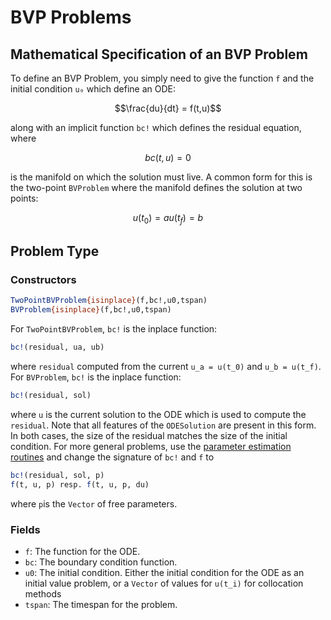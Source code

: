 # BVP Problems

## Mathematical Specification of an BVP Problem

To define an BVP Problem, you simply need to give the function ``f`` and the initial
condition ``u₀`` which define an ODE:

```math
\frac{du}{dt} = f(t,u)
```

along with an implicit function `bc!` which defines the residual equation, where

```math
bc(t,u) = 0
```

is the manifold on which the solution must live. A common form for this is the
two-point `BVProblem` where the manifold defines the solution at two points:

```math
u(t_0) = a
u(t_f) = b
```

## Problem Type

### Constructors

```julia
TwoPointBVProblem{isinplace}(f,bc!,u0,tspan)
BVProblem{isinplace}(f,bc!,u0,tspan)
```

For `TwoPointBVProblem`, `bc!` is the inplace function:

```julia
bc!(residual, ua, ub)
```

where `residual` computed from the current ``u_a = u(t_0)`` and ``u_b = u(t_f)``.
For `BVProblem`, `bc!` is the inplace function:

```julia
bc!(residual, sol)
```

where `u` is the current solution to the ODE which is used to compute the `residual`.
Note that all features of the `ODESolution` are present in this form.
In both cases, the size of the residual matches the size of the initial condition.
For more general problems, use the
[parameter estimation routines](../../analysis/parameter_estimation.html) and change the signature of `bc!` and `f` to

```julia
bc!(residual, sol, p)
f(t, u, p) resp. f(t, u, p, du)
```

where `p`is the `Vector` of free parameters.

### Fields

* `f`: The function for the ODE.
* `bc`: The boundary condition function.
* `u0`: The initial condition. Either the initial condition for the ODE as an
  initial value problem, or a `Vector` of values for ``u(t_i)`` for collocation
  methods
* `tspan`: The timespan for the problem.
